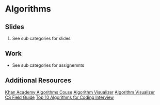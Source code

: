 # Algorithms

## Slides
1. See sub categories for slides

## Work
- See sub categories for assignemnts

## Additional Resources
[Khan Academy Algorithms Couse](https://www.khanacademy.org/computing/computer-science/algorithms)
[Algorithm Visualizer](http://jasonpark.me/AlgorithmVisualizer/)
[Algorithm Visualizer](http://jasonpark.me/AlgorithmVisualizer/)
[CS Field Guide](http://www.csfieldguide.org.nz/en/index.html)
[Top 10 Algorithms for Coding Interview](http://www.programcreek.com/2012/11/top-10-algorithms-for-coding-interview/)
